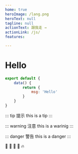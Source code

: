 ```yaml
---
home: true
heroImage: /lang.png
heroText: null
tagline: null
actionText: 跟我走 →
actionLink: /js/
features:

---
```

# Hello

```javascript
export default {
    data() {
        return {
            msg: 'Hello'
        }
    }
}
```

::: tip 提示
this is a tip
:::

::: warning 注意
this is a warinig
:::

::: danger 警告
this is a danger
:::

:tada: :100: :bamboo: :gift_heart: :fire:


